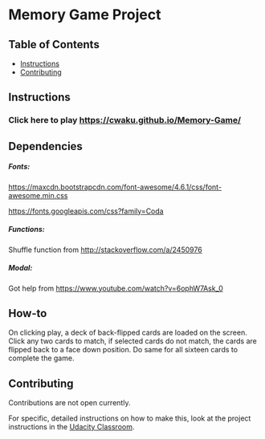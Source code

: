 # Memory Game Project

## Table of Contents

* [Instructions](#instructions)
* [Contributing](#contributing)

## Instructions

### Click here to play https://cwaku.github.io/Memory-Game/

## Dependencies

##### Fonts:
https://maxcdn.bootstrapcdn.com/font-awesome/4.6.1/css/font-awesome.min.css

https://fonts.googleapis.com/css?family=Coda

##### Functions:
Shuffle function from http://stackoverflow.com/a/2450976

##### Modal:
Got help from https://www.youtube.com/watch?v=6ophW7Ask_0

## How-to
On clicking play, a deck of back-flipped cards are loaded on the screen. Click any two cards to match, if selected cards do not match, the cards are flipped back to a face down position. Do same for all sixteen cards to complete the game.

## Contributing
Contributions are not open currently.


For specific, detailed instructions on how to make this, look at the project instructions in the [Udacity Classroom](https://classroom.udacity.com/me).
